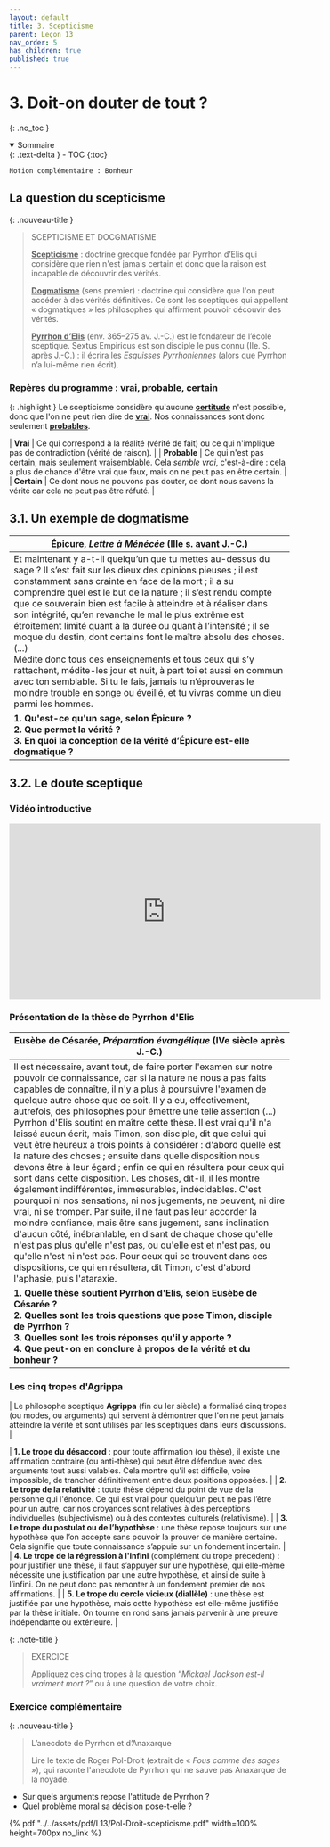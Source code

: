 ```yaml
---
layout: default
title: 3. Scepticisme
parent: Leçon 13
nav_order: 5
has_children: true
published: true
---
```

# 3. Doit-on douter de tout ?
{: .no_toc }

<details open markdown="block">
  <summary>
    Sommaire
  </summary>
  {: .text-delta }
- TOC
{:toc}
</details>

`Notion complémentaire : Bonheur`

## La question du scepticisme

{: .nouveau-title }
> SCEPTICISME ET DOCGMATISME
> 
>**<u>Scepticisme</u>** : doctrine grecque fondée par Pyrrhon d’Elis qui considère que rien n'est jamais certain et donc que la raison est incapable de découvrir des vérités.
>
>**<u>Dogmatisme</u>** (sens premier) : doctrine qui considère que l'on peut accéder à des vérités définitives. Ce sont les sceptiques qui appellent « dogmatiques » les philosophes qui affirment pouvoir découvir des vérités.
>
>**<u>Pyrrhon d’Elis</u>** (env. 365–275 av. J.-C.) est le fondateur de l’école sceptique. Sextus Empiricus est son disciple le pus connu (IIe. S. après J.-C.) :  il écrira les *Esquisses Pyrrhoniennes* (alors que Pyrrhon n’a lui-même rien écrit). 

### Repères du programme : vrai, probable, certain

{: .highlight }
Le scepticisme considère qu'aucune **<u>certitude</u>** n'est possible, donc que l'on ne peut rien dire de **<u>vrai</u>**. Nos connaissances sont donc seulement **<u>probables</u>**.


| **Vrai**     | Ce qui correspond à la réalité (vérité de fait) ou ce qui n'implique pas de contradiction (vérité de raison). |
| **Probable** | Ce qui n'est pas certain, mais seulement vraisemblable. Cela *semble* *vrai*, c'est-à-dire : cela a plus de chance d'être vrai que faux, mais on ne peut pas en être certain. |
| **Certain**  | Ce dont nous ne pouvons pas douter, ce dont nous savons la vérité car cela ne peut pas être réfuté. |

## 3.1. Un exemple de dogmatisme

| Épicure, *Lettre à Ménécée* (IIIe s. avant J.-C.)            |
| ------------------------------------------------------------ |
| Et maintenant y a-t-il quelqu’un que tu mettes au-dessus du sage ? Il s’est fait sur les dieux des opinions pieuses ; il est constamment sans crainte en face de la mort ; il a su comprendre quel est le but de la nature ; il s’est rendu compte que ce souverain bien est facile à atteindre et à réaliser dans son intégrité, qu’en revanche le mal le plus extrême est étroitement limité quant à la durée ou quant à l’intensité ; il se moque du destin, dont certains font le maître absolu des choses.  (...) <br />Médite donc tous ces enseignements et tous ceux qui s’y rattachent, médite-les jour et nuit, à part toi et aussi en commun avec ton semblable. Si tu le fais, jamais tu n’éprouveras le moindre trouble en songe ou éveillé, et tu vivras comme un dieu parmi les hommes. |
| **1. Qu'est-ce qu'un sage, selon Épicure ?<br />2. Que permet la vérité ? <br> 3. En quoi la conception de la vérité d’Épicure est-elle dogmatique ?** |

## 3.2. Le doute sceptique

### Vidéo introductive


<iframe width="560" height="315" src="https://www.youtube.com/embed/DBjxc4FS2hI?si=xVkFy2gSOSR0Aj5J" title="YouTube video player" frameborder="0" allow="accelerometer; autoplay; clipboard-write; encrypted-media; gyroscope; picture-in-picture; web-share" referrerpolicy="strict-origin-when-cross-origin" allowfullscreen></iframe>

### Présentation de la thèse de Pyrrhon d'Elis

| Eusèbe de Césarée, *Préparation évangélique* (IVe siècle après J.-C.) |
| ------------------------------------------------------------ |
| Il est nécessaire, avant tout, de faire porter l'examen sur notre pouvoir de connaissance, car si la nature ne nous a pas faits capables de connaître, il n'y a plus à poursuivre l'examen de quelque autre chose que ce soit. Il y a eu, effectivement, autrefois, des philosophes pour émettre une telle assertion (...) Pyrrhon d'Elis soutint en maître cette thèse. Il est vrai qu'il n'a laissé aucun écrit, mais Timon, son disciple, dit que celui qui veut être heureux a trois points à considérer : d'abord quelle est la nature des choses ; ensuite dans quelle disposition nous devons être à leur égard ; enfin ce qui en résultera pour ceux qui sont dans cette disposition. Les choses, dit-il, il les montre également indifférentes, immesurables, indécidables. C'est pourquoi ni nos sensations, ni nos jugements, ne peuvent, ni dire vrai, ni se tromper. Par suite, il ne faut pas leur accorder la moindre confiance, mais être sans jugement, sans inclination d'aucun côté, inébranlable, en disant de chaque chose qu'elle n'est pas plus qu'elle n'est pas, ou qu'elle est et n'est pas, ou qu'elle n'est ni n'est pas. Pour ceux qui se trouvent dans ces dispositions, ce qui en résultera, dit Timon, c'est d'abord l'aphasie, puis l'ataraxie. |
| **1. Quelle thèse soutient Pyrrhon d'Elis, selon Eusèbe de Césarée ?<br />2. Quelles sont les trois questions que pose Timon, disciple de Pyrrhon ?<br />3. Quelles sont les trois réponses qu'il y apporte ?<br />4. Que peut-on en conclure à propos de la vérité et du bonheur ?** |

### Les cinq tropes d'Agrippa

| Le philosophe sceptique **Agrippa** (fin du Ier siècle) a formalisé cinq tropes (ou modes, ou arguments) qui servent à démontrer que l'on ne peut jamais atteindre la vérité et sont utilisés par les sceptiques dans leurs discussions.  |


| **1. Le trope du désaccord** : pour toute affirmation (ou thèse), il existe une affirmation contraire (ou anti-thèse) qui peut être défendue avec des arguments tout aussi valables. Cela montre qu'il est difficile, voire impossible, de trancher définitivement entre deux positions opposées.  |
| **2. Le trope de la relativité** : toute thèse dépend du point de vue de la personne qui l'énonce. Ce qui est vrai pour quelqu’un peut ne pas l’être pour un autre, car nos croyances sont relatives à des perceptions individuelles (subjectivisme) ou à des contextes culturels (relativisme).  |
| **3. Le trope du postulat ou de l’hypothèse** : une thèse repose toujours sur une hypothèse que l’on accepte sans pouvoir la prouver de manière certaine. Cela signifie que toute connaissance s’appuie sur un fondement incertain. |
| **4. Le trope de la régression à l'infini** (complément du trope précédent) : pour justifier une thèse, il faut s’appuyer sur une hypothèse, qui elle-même nécessite une justification par une autre hypothèse, et ainsi de suite à l’infini. On ne peut donc pas remonter à un fondement premier de nos affirmations.  |
| **5. Le trope du cercle vicieux (diallèle)** : une thèse est justifiée par une hypothèse, mais cette hypothèse est elle-même justifiée par la thèse initiale. On tourne en rond sans jamais parvenir à une preuve indépendante ou extérieure. |

{: .note-title }
> EXERCICE
>
> Appliquez ces cinq tropes à la question “*Mickael Jackson est-il vraiment mort ?*” ou à une question de votre choix.

### Exercice complémentaire

{: .nouveau-title }
> L’anecdote de Pyrrhon et d’Anaxarque
> 
> Lire le texte de Roger Pol-Droit (extrait de « *Fous comme des sages* »), qui raconte l'anecdote de Pyrrhon qui ne sauve pas Anaxarque de la noyade.    
- Sur quels arguments repose l'attitude de Pyrrhon ?
- Quel problème moral sa décision pose-t-elle ?

{% pdf "../../assets/pdf/L13/Pol-Droit-scepticisme.pdf" width=100% height=700px no_link %}


